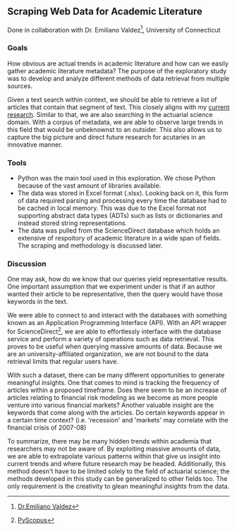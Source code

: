 ## Scraping Web Data for Academic Literature
Done in collaboration with Dr. Emiliano Valdez[^1], University of Connecticut

### Goals
How obvious are actual trends in academic literature and how can we easily gather academic literature metadata? The purpose of the exploratory study was to develop and analyze different methods of data retrieval from multiple sources. 

Given a text search within context, we should be able to retrieve a list of articles that contain that segment of text. This closely aligns with my [current research](/research/nlpsearch). Similar to that, we are also searching in the actuarial science domain. With a corpus of metadata, we are able to observe large trends in this field that would be unbeknownst to an outsider. This also allows us to capture the big picture and direct future research for acutaries in an innovative manner. 

### Tools 
- Python was the main tool used in this exploration. We chose Python because of the vast amount of libraries available. 
- The data was stored in Excel format (.xlsx). Looking back on it, this form of data required parsing and processing every time the database had to be cached in local memory. This was due to the Excel format not supporting abstract data types (ADTs) such as lists or dictionaries and instead stored string representations. 
- The data was pulled from the ScienceDirect database which holds an extensive of respoitory of academic literature in a wide span of fields. The scraping and methodology is discussed later. 

### Discussion
One may ask, how do we know that our queries yield representative results. One important assumption that we experiment under is that if an author wanted their article to be representative, then the query would have those keywords in the text. 

We were able to connect to and interact with the databases with something known as an Application Programming Interface (API). With an API wrapper for ScienceDirect[^2], we are able to effortlessly interface with the database service and perform a variety of operations such as data retrieval. This proves to be useful when querying massive amounts of data. Because we are an university-affiliated organization, we are not bound to the data retrieval limits that regular users have. 

With such a dataset, there can be many different opportunities to generate meaningful insights. One that comes to mind is tracking the frequency of articles within a proposed timeframe. Does there seem to be an increase of articles relating to financial risk modeling as we become as more people venture into various financial markets? Another valuable insight are the keywords that come along with the articles. Do certain keywords appear in a certain time context? (i.e. 'recession' and 'markets' may correlate with the financial crisis of 2007-08)

To summarize, there may be many hidden trends within academia that researchers may not be aware of. By exploiting massive amounts of data, we are able to extrapolate various patterns within that give us insight into current trends and where future research may be headed. Additionally, this method doesn't have to be limited solely to the field of actuarial science; the methods developed in this study can be generalized to other fields too. The only requirement is the creativity to glean meaningful insights from the data. 
[^1]: [Dr.Emiliano Valdez](http://www2.math.uconn.edu/~valdez/)
[^2]: [PyScopus](http://zhiyzuo.github.io/python-scopus/)

